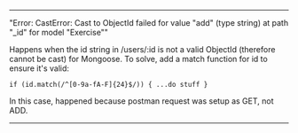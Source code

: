 ____________________________________________________________________________________________________

"Error: CastError: Cast to ObjectId failed for value \"add\" (type string) at path \"_id\" for model \"Exercise\""

Happens when the id string in /users/:id is not a valid ObjectId (therefore cannot be cast) for Mongoose. To solve, add a match function for id to ensure it's valid:

    if (id.match(/^[0-9a-fA-F]{24}$/)) { ...do stuff } 

In this case, happened because postman request was setup as GET, not ADD.

____________________________________________________________________________________________________